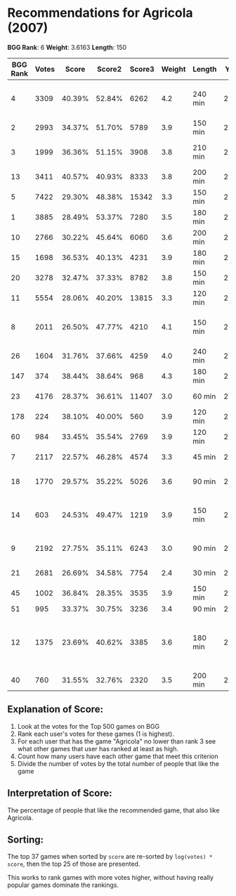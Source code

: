 # Recommendations for Agricola (2007)

__BGG Rank__: 6
__Weight__: 3.6163
__Length__: 150

BGG Rank | Votes |  Score | Score2 | Score3 | Weight | Length | Year | Game
---------|-------|--------|--------|--------|--------|--------|------|-----
       4 |  3309 | 40.39% | 52.84% |   6262 |    4.2 | 240 min | 2006 | [Through the Ages: A Story of Civilization](https://boardgamegeek.com/boardgame/25613)
       2 |  2993 | 34.37% | 51.70% |   5789 |    3.9 | 150 min | 2012 | [Terra Mystica](https://boardgamegeek.com/boardgame/120677)
       3 |  1999 | 36.36% | 51.15% |   3908 |    3.8 | 210 min | 2013 | [Caverna: The Cave Farmers](https://boardgamegeek.com/boardgame/102794)
      13 |  3411 | 40.57% | 40.93% |   8333 |    3.8 | 200 min | 2008 | [Le Havre](https://boardgamegeek.com/boardgame/35677)
       5 |  7422 | 29.30% | 48.38% |  15342 |    3.3 | 150 min | 2002 | [Puerto Rico](https://boardgamegeek.com/boardgame/3076)
       1 |  3885 | 28.49% | 53.37% |   7280 |    3.5 | 180 min | 2005 | [Twilight Struggle](https://boardgamegeek.com/boardgame/12333)
      10 |  2766 | 30.22% | 45.64% |   6060 |    3.6 | 200 min | 2011 | [Eclipse](https://boardgamegeek.com/boardgame/72125)
      15 |  1698 | 36.53% | 40.13% |   4231 |    3.9 | 180 min | 2007 | [Brass](https://boardgamegeek.com/boardgame/28720)
      20 |  3278 | 32.47% | 37.33% |   8782 |    3.8 | 150 min | 2005 | [Caylus](https://boardgamegeek.com/boardgame/18602)
      11 |  5554 | 28.06% | 40.20% |  13815 |    3.3 | 120 min | 2004 | [Power Grid](https://boardgamegeek.com/boardgame/2651)
       8 |  2011 | 26.50% | 47.77% |   4210 |    4.1 | 150 min | 2011 | [Mage Knight Board Game](https://boardgamegeek.com/boardgame/96848)
      26 |  1604 | 31.76% | 37.66% |   4259 |    4.0 | 240 min | 2010 | [Dominant Species](https://boardgamegeek.com/boardgame/62219)
     147 |   374 | 38.44% | 38.64% |    968 |    4.3 | 180 min | 2004 | [Antiquity](https://boardgamegeek.com/boardgame/13122)
      23 |  4176 | 28.37% | 36.61% |  11407 |    3.0 |  60 min | 2007 | [Race for the Galaxy](https://boardgamegeek.com/boardgame/28143)
     178 |   224 | 38.10% | 40.00% |    560 |    3.9 | 120 min | 2014 | [Fields of Arle](https://boardgamegeek.com/boardgame/159675)
      60 |   984 | 33.45% | 35.54% |   2769 |    3.9 | 120 min | 2002 | [Age of Steam](https://boardgamegeek.com/boardgame/4098)
       7 |  2117 | 22.57% | 46.28% |   4574 |    3.3 |  45 min | 2012 | [Android: Netrunner](https://boardgamegeek.com/boardgame/124742)
      18 |  1770 | 29.57% | 35.22% |   5026 |    3.6 |  90 min | 2012 | [Tzolk'in: The Mayan Calendar](https://boardgamegeek.com/boardgame/126163)
      14 |   603 | 24.53% | 49.47% |   1219 |    3.9 | 150 min | 2012 | [War of the Ring (second edition)](https://boardgamegeek.com/boardgame/115746)
       9 |  2192 | 27.75% | 35.11% |   6243 |    3.0 |  90 min | 2011 | [The Castles of Burgundy](https://boardgamegeek.com/boardgame/84876)
      21 |  2681 | 26.69% | 34.58% |   7754 |    2.4 |  30 min | 2009 | [Dominion: Intrigue](https://boardgamegeek.com/boardgame/40834)
      45 |  1002 | 36.84% | 28.35% |   3535 |    3.9 | 150 min | 2011 | [Ora et Labora](https://boardgamegeek.com/boardgame/70149)
      51 |   995 | 33.37% | 30.75% |   3236 |    3.4 |  90 min | 2009 | [Steam](https://boardgamegeek.com/boardgame/27833)
      12 |  1375 | 23.69% | 40.62% |   3385 |    3.6 | 180 min | 2012 | [Robinson Crusoe: Adventures on the Cursed Island](https://boardgamegeek.com/boardgame/121921)
      40 |   760 | 31.55% | 32.76% |   2320 |    3.5 | 200 min | 2013 | [Nations](https://boardgamegeek.com/boardgame/126042)

## Explanation of Score: ##

1. Look at the votes for the Top 500 games on BGG
2. Rank each user's votes for these games (1 is highest).
3. For each user that has the game "Agricola" no lower than rank 3 see what other games that user has ranked at least as high.
4. Count how many users have each other game that meet this criterion
5. Divide the number of votes by the total number of people that like the game

## Interpretation of Score: ##

The percentage of people that like the recommended game, that also like Agricola.

## Sorting: ##

The top 37 games when sorted by `score` are re-sorted by `log(votes) * score`, then the top 25 of those are presented.

This works to rank games with more votes higher, without having really popular games dominate the rankings.
